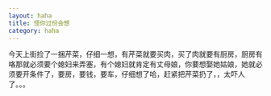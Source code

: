```yaml
---
layout: haha
title: 怪你过份会想
category: haha
---
```

今天上街捡了一捆芹菜，仔细一想，有芹菜就要买肉，买了肉就要有厨房，厨房有咯那就必须要个媳妇来弄塞，有个媳妇就肯定有丈母娘，你要想娶她姑娘，她就必须要开条件了，要房，要钱，要车，仔细想了哈，赶紧把芹菜扔了，，太吓人了。。。
